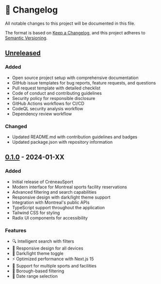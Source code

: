 # 📝 Changelog

All notable changes to this project will be documented in this file.

The format is based on [Keep a Changelog](https://keepachangelog.com/en/1.0.0/),
and this project adheres to [Semantic Versioning](https://semver.org/spec/v2.0.0.html).

## [Unreleased]

### Added

- Open source project setup with comprehensive documentation
- GitHub issue templates for bug reports, feature requests, and questions
- Pull request template with detailed checklist
- Code of conduct and contributing guidelines
- Security policy for responsible disclosure
- GitHub Actions workflows for CI/CD
- CodeQL security analysis workflow
- Dependency review workflow

### Changed

- Updated README.md with contribution guidelines and badges
- Updated package.json with repository information

## [0.1.0] - 2024-01-XX

### Added

- Initial release of CréneauSport
- Modern interface for Montreal sports facility reservations
- Advanced filtering and search capabilities
- Responsive design with dark/light theme support
- Integration with Montreal's public APIs
- TypeScript support throughout the application
- Tailwind CSS for styling
- Radix UI components for accessibility

### Features

- 🔍 Intelligent search with filters
- 📱 Responsive design for all devices
- 🎨 Dark/light theme toggle
- ⚡ Optimized performance with Next.js 15
- 🏀 Support for multiple sports and facilities
- 📍 Borough-based filtering
- 📅 Date range selection

[Unreleased]: https://github.com/mathis-m/next-loisirs-montreal/compare/v0.1.0...HEAD
[0.1.0]: https://github.com/mathis-m/next-loisirs-montreal/releases/tag/v0.1.0
